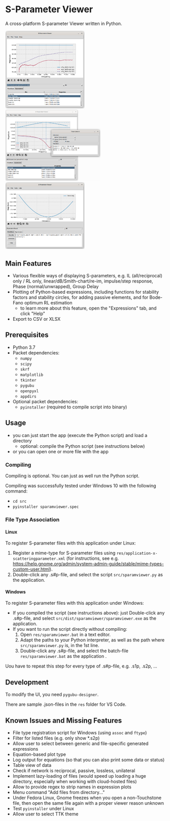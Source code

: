 S-Parameter Viewer
==================

A cross-platform S-parameter Viewer written in Python.

<img src="./doc/screenshot_mainwin_s2p.png" width="250" /> <img src="./doc/screenshot_mainwin_markers.png" width="300" /> <img src="./doc/screenshot_mainwin_expr.png" width="250" />


Main Features
-------------

- Various flexible ways of displaying S-parameters, e.g. IL (all/reciprocal) only / RL only, linear/dB/Smith-chart/re-im, impulse/step response, Phase (normal/unwrapped), Group Delay
- Plotting of Python-based expressions, including functions for stability factors and stability circles, for adding passive elements, and for Bode-Fano optimum RL estimation
    - to learn more about this feature, open the "Expressions" tab, and click "Help"
- Export to CSV or XLSX


Prerequisites
-------------

- Python 3.7
- Packet dependencies:
    - `numpy`
    - `scipy`
    - `skrf`
    - `matplotlib`
    - `tkinter`
    - `pygubu`
    - `openpyxl`
    - `appdirs`
- Optional packet dependencies:
    - `pyinstaller` (required to compile script into binary)


Usage
-----

- you can just start the app (execute the Python script) and load a directory
    - optional: compile the Python script (see instructions below)
- or you can open one or more file with the app


### Compiling

Compiling is optional. You can just as well run the Python script.

Compiling was successfully tested under Windows 10 with the following command:
- `cd src`
- `pyinstaller sparamviewer.spec`


### File Type Association

#### Linux

To register S-parameter files with this application under Linux:

1. Register a mime-type for S-parameter files using `res/application-x-scatteringparameter.xml` (for instructions, see e.g. <https://help.gnome.org/admin/system-admin-guide/stable/mime-types-custom-user.html>).
2. Double-click any .s#p-file, and select the script `src/sparamviewer.py` as the application.

#### Windows

To register S-parameter files with this application under Windows:

- If you compiled the script (see instructions above): just Double-click any .s#p-file, and select `src/dist/sparamviewer/sparamviewer.exe` as the application.
- If you want to run the script directly without compiling:
    1. Open `res/sparamviewer.bat` in a text editor.
    2. Adapt the paths to your Python interpreter, as well as the path where `src/sparamviewer.py` is, in the 1st line.
    3. Double-click any .s#p-file, and select the batch-file `res/sparamviewer.bat` as the application .

Uou have to repeat this step for every type of .s#p-file, e.g. .s1p, .s2p, ...


Development
-----------

To modify the UI, you need `pygubu-designer`.

There are sample .json-files in the `res` folder for VS Code.


Known Issues and Missing Features
---------------------------------

- File type registration script for Windows (using `assoc` and `ftype`)
- Filter for listed files (e.g. only show *.s2p)
- Allow user to select between generic and file-specific generated expressions
- Equation-based plot type
- Log output for equations (so that you can also print some data or status)
- Table view of data
- Check if network is reciprocal, passive, lossless, unilateral
- Implement lazy-loading of files (would speed up loading a huge directory, especially when working with cloud-hosted files)
- Allow to provide regex to strip names in expression plots
- Menu command "Add files from directory..."
- Under Fedora Linux, Gnome freezes when you open a non-Touchstone file, then open the same file again with a proper viewer reason unknown
- Test `pyinstaller` under Linux
- Allow user to select TTK theme
